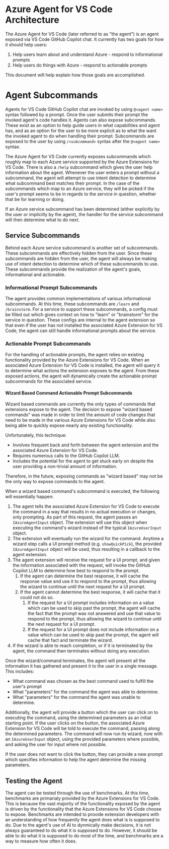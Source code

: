 # Azure Agent for VS Code Architecture

The Azure Agent for VS Code (later referred to as "the agent") is an agent exposed via VS Code GitHub Copilot chat. It currently has two goals for how it should help users:

1. Help users learn about and understand Azure - respond to informational prompts
1. Help users do things with Azure - respond to actionable prompts

This document will help explain how those goals are accomplished.

# Agent Subcommands

Agents for VS Code GitHub Copilot chat are invoked by using `@<agent name>` syntax followed by a prompt. Once the user submits their prompt the invoked agent's code handles it. Agents can also expose subcommands. These exist as an option to help guide users in what capabilities and agent has, and as an option for the user to be more explicit as to what the want the invoked agent to do when handling their prompt. Subcommands are exposed to the user by using `/<subcommand>` syntax after the `@<agent name>` syntax.

The Azure Agent for VS Code currently exposes subcommands which roughly map to each Azure service supported by the Azure Extensions for VS Code. There is also a `/help` subcommand which gives the user help information about the agent. Whenever the user enters a prompt without a subcommand, the agent will attempt to use intent detection to determine what subcommand best matches their prompt. In the case of the subcommands which map to an Azure service, they will be picked if the user's prompt seems to be in regards to the service in question, whether that be for learning or doing.

If an Azure service subcommand has been determined (either explicitly by the user or implicitly by the agent), the handler for the service subcommand will then determine what to do next.

## Service Subcommands

Behind each Azure service subcommand is another set of subcommands. These subcommands are effectively hidden from the user. Since these subcommands are hidden from the user, the agent will always be making use of intent detection to determine which of these subcommands to use. These subcommands provide the realization of the agent's goals, informational and actionable.

### Informational Prompt Subcommands

The agent provides common implementations of various informational subcommands. At this time, these subcommands are `/learn` and `/brainstorm`. For a service to support these subcommands, a config must be filled out which gives context on how to "learn" or "brainstorm" for the service in question. These configs are internal to the agent extension so that even if the user has not installed the associated Azure Extension for VS Code, the agent can still handle informational prompts about the service.

### Actionable Prompt Subcommands

For the handling of actionable prompts, the agent relies on existing functionality provided by the Azure Extensions for VS Code. When an associated Azure Extension for VS Code is installed, the agent will query it to determine what actions the extension exposes to the agent. From these exposed actions, the agent will dynamically create the actionable prompt subcommands for the associated service.

#### Wizard Based Command Actionable Prompt Subcommands

Wizard based commands are currently the only types of commands that extensions expose to the agent. The decision to expose "wizard based commands" was made in order to limit the amount of code changes that need to be made in the various Azure Extensions for VS Code while also being able to quickly expose nearly any existing functionality.

Unfortunately, this technique:
- Involves frequent back and forth between the agent extension and the associated Azure Extension for VS Code.
- Requires numerous calls to the GitHub Copilot LLM.
- Includes the potential for the agent to get stuck early on despite the user providing a non-trivial amount of information.

Therefore, in the future, exposing commands as "wizard based" may not be the only way to expose commands to the agent.

When a wizard based command's subcommand is executed, the following will essentially happen:

1. The agent tells the associated Azure Extension for VS Code to execute the command in a way that results in no actual execution or changes, only prompting. As part of this request, the agent passes an `IAzureAgentInput` object. The extension will use this object when executing the command's wizard instead of the typical `IAzureUserInput` object.
1. The extension will eventually run the wizard for the command. Anytime a wizard step calls a UI prompt method (e.g. `showQuickPick`), the provided `IAzureAgentInput` object will be used, thus resulting in a callback to the agent extension.
1. The agent extension will receive the request for a UI prompt, and given the information associated with the request, will invoke the GitHub Copilot LLM to determine how best to respond to the prompt.
   1. If the agent can determine the best response, it will cache the response value and use it to respond to the prompt, thus allowing the wizard to continue until the next request for a UI prompt.
   1. If the agent cannot determine the best response, it will cache that it could not do so.
      1. If the request for a UI prompt includes information on a value which can be used to skip past the prompt, the agent will cache the fact that the prompt was not answered and use that value to respond to the prompt, thus allowing the wizard to continue until the next request for a UI prompt.
      1. If the request for a UI prompt does not include information on a value which can be used to skip past the prompt, the agent will cache that fact and terminate the wizard.
1. If the wizard is able to reach completion, or if it is terminated by the agent, the command then terminates without doing any execution.

Once the wizard/command terminates, the agent will present all the information it has gathered and present it to the user in a single message. This includes:
- What command was chosen as the best command used to fulfill the user's prompt
- What "parameters" for the command the agent was able to determine.
- What "parameters" for the command the agent was unable to determine.

Additionally, the agent will provide a button which the user can click on to executing the command, using the determined parameters as an initial starting point. If the user clicks on the button, the associated Azure Extension for VS Code will be told to execute the command, passing along the determined parameters. The command will now run its wizard, now with an `IAzureUserInput` object, using the provided parameters where possible, and asking the user for input where not possible.

If the user does not want to click the button, they can provide a new prompt which specifies information to help the agent determine the missing parameters.

## Testing the Agent

The agent can be tested through the use of benchmarks. At this time, benchmarks are primarialy provided by the Azure Extensions for VS Code. This is because the vast majority of the functionality exposed by the agent is driven by the functionality that the Azure Extensions for VS Code choose to expose. Benchmarks are intended to provide extension developers with an understanding of how frequently the agent does what is is supposed to do. Due to the agent's use of AI to dynmically make decisions, it is not always guaranteed to do what it is supposed to do. However, it should be able to do what it is supposed to do most of the time, and benchmarks are a way to measure how often it does.
